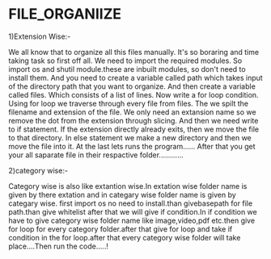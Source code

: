 # FILE_ORGANIIZE

1)Extension Wise:-

We all know that to organize all this files manually. It's so boraring and time taking task so first off all. We need to import the required modules. So import os and shutil module.these are inbuilt modules, so don't need to install them. And you need to create a variable called path which takes input of the directory path that you want to organize. And then create a variable called files. Which consists of a list of lines. Now write a for loop condition. Using for loop we traverse through every file from files. The we spilt the filename and extension of the file. We only need an extansion name so we remove the dot from the extension through slicing. And then we need write to if statement. If the extension directly already exits, then we move the file to that directory. In else statement we make a new directory and then we move the file into it. At the last lets runs the program...... After that you get your all saparate file in their respactive folder............

2)category wise:-

Category wise is also like extantion wise.In extation wise folder name is given by there extation and in categary wise folder name is given by categary wise. first import os no need to install.than givebasepath for file path.than give whitelist after that we will give if condition.In if condition we have to give category wise folder name like image,video,pdf etc.then give for loop for every category folder.after that give for loop and take if condition in the for loop.after that every category wise folder will take place....Then run the code.....!
